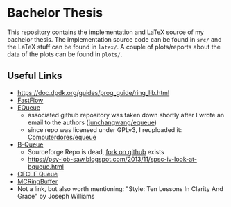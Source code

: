 # Bachelor Thesis
This repository contains the implementation and LaTeX source of my bachelor thesis.
The implementation source code can be found in `src/` and the LaTeX stuff can be found in `latex/`.
A couple of plots/reports about the data of the plots can be found in `plots/`.

## Useful Links
- https://doc.dpdk.org/guides/prog_guide/ring_lib.html
- [FastFlow](https://link.springer.com/chapter/10.1007/978-3-642-23397-5_17)
- [EQueue](https://doi.org/10.1109/ACCESS.2020.2997071)
    - associated github repository was taken down shortly after I wrote an email to the authors ([junchangwang/equeue](https://github.com/junchangwang/equeue))
    - since repo was licensed under GPLv3, I reuploaded it: [Computerdores/equeue](https://github.com/Computerdores/equeue)
- [B-Queue](https://doi.org/10.1007/s10766-012-0213-x)
    - Sourceforge Repo is dead, [fork on github](https://github.com/olibre/B-Queue) exists
    - https://psy-lob-saw.blogspot.com/2013/11/spsc-iv-look-at-bqueue.html
- [CFCLF Queue](https://doi.org/10.1109/ICCSN.2017.8230170)
- [MCRingBuffer](https://doi.org/10.1145/1882486.1882508)
- Not a link, but also worth mentioning: "Style: Ten Lessons In Clarity And Grace" by Joseph Williams
